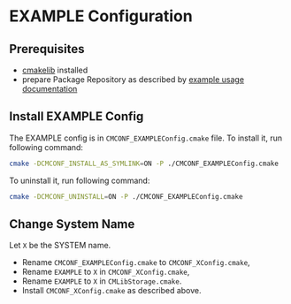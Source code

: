 
# EXAMPLE Configuration

## Prerequisites

- [cmakelib] installed
- prepare Package Repository as described by [example usage documentation]

## Install EXAMPLE Config

The EXAMPLE config is in `CMCONF_EXAMPLEConfig.cmake` file. To install it, run following command:

```bash
cmake -DCMCONF_INSTALL_AS_SYMLINK=ON -P ./CMCONF_EXAMPLEConfig.cmake
```

To uninstall it, run following command:

```bash
cmake -DCMCONF_UNINSTALL=ON -P ./CMCONF_EXAMPLEConfig.cmake
```

## Change System Name

Let `X` be the SYSTEM name.

- Rename `CMCONF_EXAMPLEConfig.cmake` to `CMCONF_XConfig.cmake`,
- Rename `EXAMPLE` to `X` in `CMCONF_XConfig.cmake`,
- Rename `EXAMPLE` to `X` in `CMLibStorage.cmake`.
- Install `CMCONF_XConfig.cmake` as described above.


[cmakelib]: https://github.com/cmakelib/cmakelib
[example usage documentation]: https://bacpack-system.github.io/example_usage
